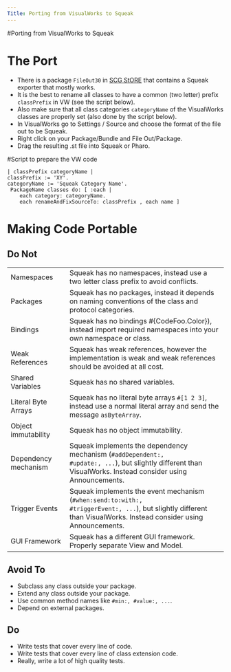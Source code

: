 ```yaml
---
Title: Porting from VisualWorks to Squeak
---
```

#Porting from VisualWorks to Squeak
# The Port

-  There is a package <code>FileOut30</code> in [SCG StORE](%base_url%/wiki/howtos/howtomanagescgstore) that contains a Squeak exporter that mostly works.
-  It is the best to rename all classes to have a common (two letter) prefix <code>classPrefix</code> in VW (see the script below).
-  Also make sure that all class categories <code>categoryName</code> of the VisualWorks classes are properly set (also done by the script below).
-  In VisualWorks go to Settings / Source and choose the format of the file out to be Squeak.
-  Right click on your Package/Bundle and File Out/Package.
-  Drag the resulting .st file into Squeak or Pharo.

#Script to prepare the VW code
```
| classPrefix categoryName |
classPrefix := 'XY'.
categoryName := 'Squeak Category Name'.
 PackageName classes do: [ :each |
	each category: categoryName.
	each renameAndFixSourceTo: classPrefix , each name ]
```

# Making Code Portable
## Do Not

| | |
|---|---|
| Namespaces | Squeak has no namespaces, instead use a two letter class prefix to avoid conflicts.
| Packages | Squeak has no packages, instead it depends on naming conventions of the class and protocol categories.
| Bindings | Squeak has no bindings #{CodeFoo.Color}</code>), instead import required namespaces into your own namespace or class.
| Weak References | Squeak has weak references, however the implementation is weak and weak references should be avoided at all cost.
| Shared Variables | Squeak has no shared variables.
| Literal Byte Arrays | Squeak has no literal byte arrays <code>#[1 2 3]</code>, instead use a normal literal array and send the message <code>asByteArray</code>.
| Object immutability | Squeak has no object immutability.
| Dependency mechanism | Squeak implements the dependency mechanism (<code>#addDependent:, #update:, ...</code>), but slightly different than VisualWorks. Instead consider using Announcements.
| Trigger Events | Squeak implements the event mechanism (<code>#when:&zwnj;send:to:with:, #triggerEvent:, ...</code>), but slightly different than VisualWorks. Instead consider using Announcements.
| GUI Framework | Squeak has a different GUI framework. Properly separate View and Model.

## Avoid To

-  Subclass any class outside your package.
-  Extend any class outside your package.
-  Use common method names like <code>#min:, #value:, ...</code>.
-  Depend on external packages.

## Do

-  Write tests that cover every line of code.
-  Write tests that cover every line of class extension code.
-  Really, write a lot of high quality tests.
